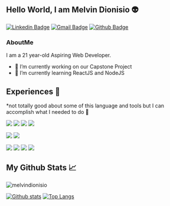 ## Hello World, I am Melvin Dionisio 👽
[![Linkedin Badge](https://img.shields.io/badge/-MelvinDionisio-0072b1?style=flat&logo=Linkedin&logoColor=white&link=https://www.linkedin.com/in/melvin-dionisio-302b0b209/)](https://www.linkedin.com/in/melvin-dionisio-302b0b209/) 
[![Gmail Badge](https://img.shields.io/badge/-melvinnudo.dionisio021@gmail.com-c14438?style=flat&logo=Gmail&logoColor=white&link=mailto:melvinnudo.dionisio021@gmail.com)](mailto:melvinnudo.dionisio021@gmail.com) 
[![Github Badge](https://img.shields.io/badge/-melvindionisio-grey?style=flat&logo=github&logoColor=white&link=https://github.com/melvindionisio/)](https://www.github.com/melvindionisio/) 



### AboutMe
<p>
I am a 21 year-old Aspiring Web Developer.
</p>

- 🔭 I’m currently working on our Capstone Project
- 🌱 I’m currently learning ReactJS and NodeJS



## Experiences 🚧
<p>
*not totally good about some of this language and tools but I can accomplish what I needed to do 🙆
</p>

<p>
    <img src = "https://img.shields.io/badge/html-%23239120.svg?&style=for-the-badge&logo=html5&logoColor=white"> 
    <img src = "https://img.shields.io/badge/css-%23239120.svg?&style=for-the-badge&logo=css3&logoColor=white">
    <img src="https://img.shields.io/badge/javascript-%23F7DF1E.svg?&style=for-the-badge&logo=javascript&logoColor=black"> 
    <img src="https://img.shields.io/badge/react%20-%2320232a.svg?&style=for-the-badge&logo=react&logoColor=%2361DAFB">
<p>
<p>
    <img src="https://img.shields.io/badge/node.js%20-%2343853D.svg?&style=for-the-badge&logo=node.js&logoColor=white">
    <img src="https://img.shields.io/badge/express.js%20-%23404d59.svg?&style=for-the-badge">
<p>
<p>
    <img src="https://img.shields.io/badge/NPM%20-CB3837?logo=npm&logoColor=white&style=for-the-badge" />
    <img src="https://img.shields.io/badge/Yarn%20-2C8EBB?logo=yarn&logoColor=white&style=for-the-badge" />
    <img src="https://img.shields.io/badge/Git%20-F05032?logo=git&logoColor=white&style=for-the-badge" />
    <img src="https://img.shields.io/badge/github-%23100000.svg?&style=for-the-badge&logo=github&logoColor=white">
<p>

## My Github Stats &#x1f4c8;
<p align=left> <img src=https://komarev.com/ghpvc/?username=melvindionisio alt=melvindionisio /> </p>

[![Github stats](https://github-readme-stats.vercel.app/api?username=melvindionisio&show_icons=true&include_all_commits=true&theme=gruvbox)](https://github.com/rajk3770/github-readme-stats)
[![Top Langs](https://github-readme-stats.vercel.app/api/top-langs/?username=melvindionisio&layout=compact&theme=gruvbox)](https://github.com/rajk3770/github-readme-stats)


</br>
<!--
### Contact me

melvinnudo.dionisio021@gmail.com
<img align="left" alt="medium" src="https://img.shields.io/badge/Gmail-D14836?style=for-the-badge&logo=gmail&logoColor=white" />
-->



<!--
**melvindionisio/melvindionisio** is a ✨ _special_ ✨ repository because its `README.md` (this file) appears on your GitHub profile.

Here are some ideas to get you started:

- 🔭 I’m currently working on ...
- 🌱 I’m currently learning ...
- 👯 I’m looking to collaborate on ...
- 🤔 I’m looking for help with ...
- 💬 Ask me about ...
- 📫 How to reach me: ...
- 😄 Pronouns: ...
- ⚡ Fun fact: ...
-->
